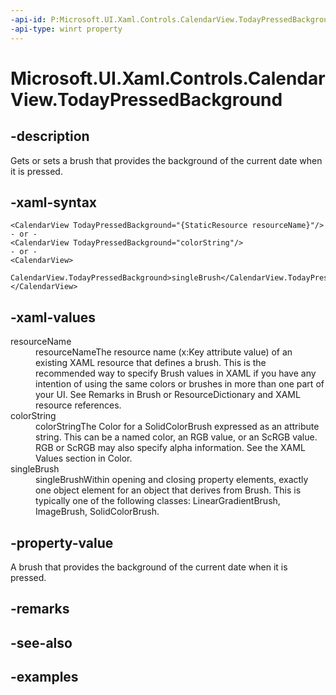 ```yaml
---
-api-id: P:Microsoft.UI.Xaml.Controls.CalendarView.TodayPressedBackground
-api-type: winrt property
---
```


# Microsoft.UI.Xaml.Controls.CalendarView.TodayPressedBackground

<!--
public Microsoft.UI.Xaml.Media.Brush TodayPressedBackground { get; set; }
-->


## -description

Gets or sets a brush that provides the background of the current date when it is pressed.

## -xaml-syntax

```xaml
<CalendarView TodayPressedBackground="{StaticResource resourceName}"/>
- or -
<CalendarView TodayPressedBackground="colorString"/>
- or -
<CalendarView>
  CalendarView.TodayPressedBackground>singleBrush</CalendarView.TodayPressedBackground>
</CalendarView>

```

## -xaml-values

<dl><dt>resourceName</dt><dd>resourceNameThe resource name (x:Key attribute value) of an existing XAML resource that defines a brush. This is the recommended way to specify Brush values in XAML if you have any intention of using the same colors or brushes in more than one part of your UI. See Remarks in Brush or ResourceDictionary and XAML resource references.</dd>
<dt>colorString</dt><dd>colorStringThe Color for a SolidColorBrush expressed as an attribute string. This can be a named color, an RGB value, or an ScRGB value. RGB or ScRGB may also specify alpha information. See the XAML Values section in Color.</dd>
<dt>singleBrush</dt><dd>singleBrushWithin opening and closing property elements, exactly one object element for an object that derives from Brush. This is typically one of the following classes: LinearGradientBrush, ImageBrush, SolidColorBrush.</dd>
</dl>

## -property-value

A brush that provides the background of the current date when it is pressed.

## -remarks

## -see-also

## -examples


